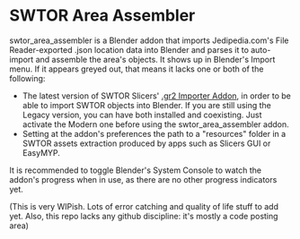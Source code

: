 # SWTOR Area Assembler
swtor_area_assembler is a Blender addon that imports Jedipedia.com's File Reader-exported .json location data into Blender and parses it to auto-import and assemble the area's objects. It shows up in Blender's Import menu. If it appears greyed out, that means it lacks one or both of the following:

* The latest version of SWTOR Slicers' [.gr2 Importer Addon](https://github.com/SWTOR-Slicers/Granny2-Plug-In-Blender-2.8x),
in order to be able to import SWTOR objects into Blender. If you are still using the Legacy version, you can have both installed and coexisting. Just activate the Modern one before using the swtor_area_assembler addon.
* Setting at the addon's preferences the path to a "resources" folder in a SWTOR assets extraction produced by apps such as Slicers GUI or EasyMYP.

It is recommended to toggle Blender's System Console to watch the addon's progress when in use, as there are no other progress indicators yet.

(This is very WIPish. Lots of error catching and quality of life stuff to add yet. Also, this repo lacks any github discipline: it's mostly a code posting area)

